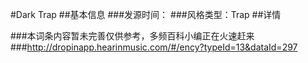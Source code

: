 #Dark Trap
##基本信息
###发源时间：
###风格类型：Trap
##详情


###本词条内容暂未完善仅供参考，多频百科小编正在火速赶来
###http://dropinapp.hearinmusic.com/#/ency?typeId=13&dataId=297
